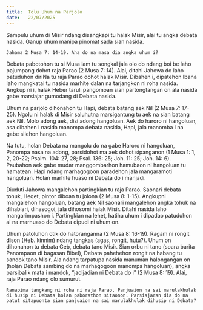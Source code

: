 ```yaml
---
title:  Tolu Uhum na Parjolo
date:   22/07/2025
---
```


Sampulu uhum di Misir ndang disangkapi tu halak Misir, alai tu angka debata nasida. Ganup uhum manipa pinomat sada sian nasida.

`Jahama 2 Musa 7: 14-19. Aha do na masa dia angka uhum i?`

Debata pabotohon tu si Musa lam tu songkal jala olo do ndang boi be laho pajumpang dohot raja Parao (2 Musa 7: 14). Alai, ditahi Jahowa do laho patuduhon diriNa tu raja Parao dohot halak Misir. Dibahen i, dipatehon Ibana laho mangkatai tu nasida marhite dalan na tarjangkon ni roha nasida. Angkup ni i, halak Heber taruli pangomoan sian partongtangan on ala nasida gabe marsiajar gumodang di Debata nasida.

Uhum na parjolo dihonahon tu Hapi, debata batang aek Nil (2 Musa 7: 17-25). Ngolu ni halak di Misir saluhutna marsigantung tu aek na sian batang aek Nil. Molo adong aek, disi adong hangoluan. Aek do haroro ni hangoluan, asa dibahen i nasida manompa debata nasida, Hapi, jala manomba i na gabe silehon hangoluan.

Na tutu, holan Debata na mangolu do na gabe Haroro ni hangoluan, Panompa nasa na adong, parsidohot ma aek dohot sipanganon (1 Musa 1: 1, 2, 20-22; Psalm. 104: 27, 28; Psal. 136: 25; Joh. 11: 25; Joh. 14: 6). Paubahon aek gabe mudar manggombarhon hamubaon ni hangoluan tu hamatean. Hapi ndang marhagogoon paradehon jala mangaramoti hangoluan. Holan marhite huaso ni Debata do i manjadi.

Diuduti Jahowa mangalehon partingkian tu raja Parao. Saonari debata tohuk, Heqet, pintor diboan tu jolona (2 Musa 8: 1-15). Angkupni mangalehon hangoluan, batang aek Nil saonari mangalehon angka tohuk na dihabiari, dihasogoi, jala dihosomi halak Misir. Ditahi nasida laho mangarimpashon i. Partingkian na lehet, hatiha uhum i dipadao patuduhon ai na marhuaso do Debata dipudi ni uhum on.

Uhum patoluhon otik do hatoranganna (2 Musa 8: 16-19). Ragam ni rongit dison (Heb. kinnim) ndang tangkas (agas, rongit, hutu?). Uhum on dihonahon tu debata Geb, debata tano Misir. Sian orbu ni tano (soara barita Panompaon di bagasan Bibel), Debata pahehehon rongit na habang tu sandok tano Misir. Ala ndang tarpatupa nasida manuman halongangan on (holan Debata sambing do na marhagogoon manompa hangoluan), angka parsibalik mata i mandok, “jadijadian ni Debata do i” (2 Musa 8: 19). Alai, raja Parao ndang olo sumurut.

`Ranapima tangkang ni roha ni raja Parao. Panjuaion na sai marulakhulak di husip ni Debata holan paborathon sitaonon. Parsiajaran dia do na patut sitapuonta sian panjuaion na sai marulakhulak dihusip ni Debata?`